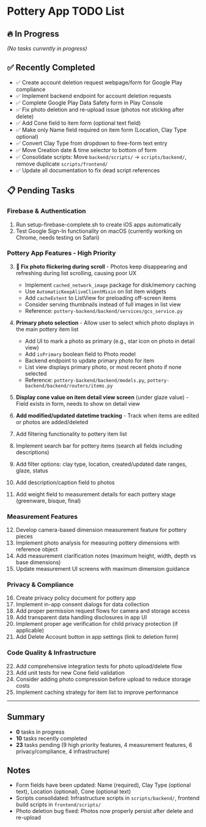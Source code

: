 # Pottery App TODO List

## 🔥 In Progress

*(No tasks currently in progress)*

## ✅ Recently Completed

- ✅ Create account deletion request webpage/form for Google Play compliance
- ✅ Implement backend endpoint for account deletion requests
- ✅ Complete Google Play Data Safety form in Play Console
- ✅ Fix photo deletion and re-upload issue (photos not sticking after delete)
- ✅ Add Cone field to item form (optional text field)
- ✅ Make only Name field required on item form (Location, Clay Type optional)
- ✅ Convert Clay Type from dropdown to free-form text entry
- ✅ Move Creation date & time selector to bottom of form
- ✅ Consolidate scripts: Move `backend/scripts/` → `scripts/backend/`, remove duplicate `scripts/frontend/`
- ✅ Update all documentation to fix dead script references

## 📋 Pending Tasks

### Firebase & Authentication

1. Run setup-firebase-complete.sh to create iOS apps automatically
2. Test Google Sign-In functionality on macOS (currently working on Chrome, needs testing on Safari)

### Pottery App Features - High Priority

3. **🔴 Fix photo flickering during scroll** - Photos keep disappearing and refreshing during list scrolling, causing poor UX
   - Implement `cached_network_image` package for disk/memory caching
   - Use `AutomaticKeepAliveClientMixin` on list item widgets
   - Add `cacheExtent` to ListView for preloading off-screen items
   - Consider serving thumbnails instead of full images in list view
   - Reference: `pottery-backend/backend/services/gcs_service.py`

4. **Primary photo selection** - Allow user to select which photo displays in the main pottery item list
   - Add UI to mark a photo as primary (e.g., star icon on photo in detail view)
   - Add `isPrimary` boolean field to Photo model
   - Backend endpoint to update primary photo for item
   - List view displays primary photo, or most recent photo if none selected
   - Reference: `pottery-backend/backend/models.py`, `pottery-backend/backend/routers/items.py`

5. **Display cone value on item detail view screen** (under glaze value) - Field exists in form, needs to show on detail view
6. **Add modified/updated datetime tracking** - Track when items are edited or photos are added/deleted
7. Add filtering functionality to pottery item list
8. Implement search bar for pottery items (search all fields including descriptions)
9. Add filter options: clay type, location, created/updated date ranges, glaze, status
10. Add description/caption field to photos
11. Add weight field to measurement details for each pottery stage (greenware, bisque, final)

### Measurement Features

12. Develop camera-based dimension measurement feature for pottery pieces
13. Implement photo analysis for measuring pottery dimensions with reference object
14. Add measurement clarification notes (maximum height, width, depth vs base dimensions)
15. Update measurement UI screens with maximum dimension guidance

### Privacy & Compliance

16. Create privacy policy document for pottery app
17. Implement in-app consent dialogs for data collection
18. Add proper permission request flows for camera and storage access
19. Add transparent data handling disclosures in app UI
20. Implement proper age verification for child privacy protection (if applicable)
21. Add Delete Account button in app settings (link to deletion form)

### Code Quality & Infrastructure

22. Add comprehensive integration tests for photo upload/delete flow
23. Add unit tests for new Cone field validation
24. Consider adding photo compression before upload to reduce storage costs
25. Implement caching strategy for item list to improve performance

---

## Summary

- **0** tasks in progress
- **10** tasks recently completed
- **23** tasks pending (9 high priority features, 4 measurement features, 6 privacy/compliance, 4 infrastructure)

## Notes

- Form fields have been updated: Name (required), Clay Type (optional text), Location (optional), Cone (optional text)
- Scripts consolidated: Infrastructure scripts in `scripts/backend/`, frontend build scripts in `frontend/scripts/`
- Photo deletion bug fixed: Photos now properly persist after delete and re-upload
